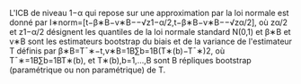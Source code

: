 L'ICB de niveau 1−α qui repose sur une approximation par la loi normale est donné par I∗norm=\[t−β∗B−v∗B−−√z1−α/2,t−β∗B−v∗B−−√zα/2\], où zα/2 et z1−α/2 désignent les quantiles de la loi normale standard N(0,1) et β∗B et v∗B sont les estimateurs bootstrap du biais et de la variance de l'estimateur T définis par β∗B=T¯∗−t,v∗B=1B∑b=1B(T∗(b)−T¯∗)2, où T¯∗=1B∑b=1BT∗(b), et T∗(b),b=1,…,B sont B répliques bootstrap (paramétrique ou non paramétrique) de T.
